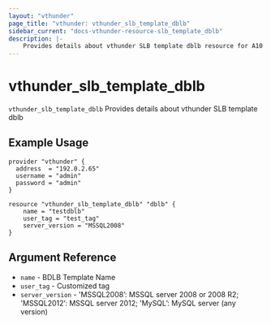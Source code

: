 ```yaml
---
layout: "vthunder"
page_title: "vthunder: vthunder_slb_template_dblb"
sidebar_current: "docs-vthunder-resource-slb_template_dblb"
description: |-
    Provides details about vthunder SLB template dblb resource for A10
---
```


# vthunder\_slb\_template\_dblb

`vthunder_slb_template_dblb` Provides details about vthunder SLB template dblb
## Example Usage


```hcl
provider "vthunder" {
  address  = "192.0.2.65"
  username = "admin"
  password = "admin"
}

resource "vthunder_slb_template_dblb" "dblb" {
	name = "testdblb"
	user_tag = "test_tag"
	server_version = "MSSQL2008"
}
```

## Argument Reference

* `name` - BDLB Template Name
* `user_tag` - Customized tag
* `server_version` - 'MSSQL2008’: MSSQL server 2008 or 2008 R2; 'MSSQL2012’: MSSQL server 2012; 'MySQL’: MySQL server (any version)